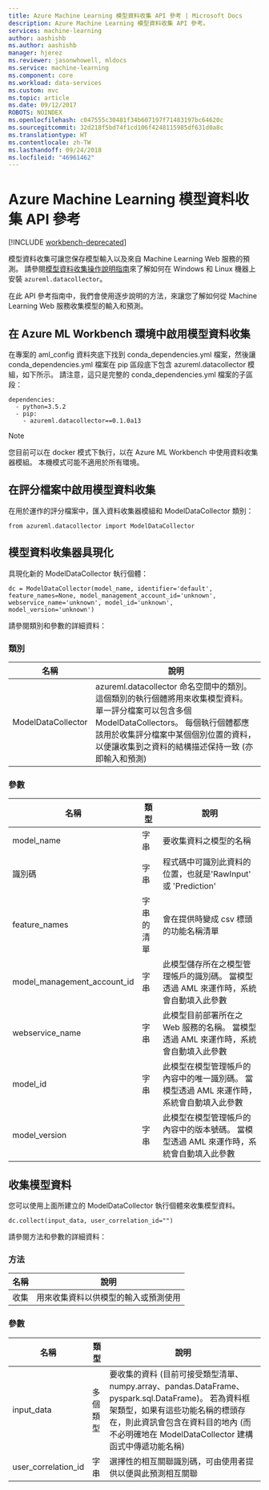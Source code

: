 ```yaml
---
title: Azure Machine Learning 模型資料收集 API 參考 | Microsoft Docs
description: Azure Machine Learning 模型資料收集 API 參考。
services: machine-learning
author: aashishb
ms.author: aashishb
manager: hjerez
ms.reviewer: jasonwhowell, mldocs
ms.service: machine-learning
ms.component: core
ms.workload: data-services
ms.custom: mvc
ms.topic: article
ms.date: 09/12/2017
ROBOTS: NOINDEX
ms.openlocfilehash: c047555c30481f34b607197f71483197bc64620c
ms.sourcegitcommit: 32d218f5bd74f1cd106f4248115985df631d0a8c
ms.translationtype: HT
ms.contentlocale: zh-TW
ms.lasthandoff: 09/24/2018
ms.locfileid: "46961462"
---
```

# <a name="azure-machine-learning-model-data-collection-api-reference"></a>Azure Machine Learning 模型資料收集 API 參考

[!INCLUDE [workbench-deprecated](../../../includes/aml-deprecating-preview-2017.md)] 

模型資料收集可讓您保存模型輸入以及來自 Machine Learning Web 服務的預測。 請參閱[模型資料收集操作說明指南](how-to-use-model-data-collection.md)來了解如何在 Windows 和 Linux 機器上安裝 `azureml.datacollector`。

在此 API 參考指南中，我們會使用逐步說明的方法，來讓您了解如何從 Machine Learning Web 服務收集模型的輸入和預測。

## <a name="enable-model-data-collection-in-azure-ml-workbench-environment"></a>在 Azure ML Workbench 環境中啟用模型資料收集

 在專案的 aml_config 資料夾底下找到 conda\_dependencies.yml 檔案，然後讓 conda\_dependencies.yml 檔案在 pip 區段底下包含 azureml.datacollector 模組，如下所示。 請注意，這只是完整的 conda\_dependencies.yml 檔案的子區段：

    dependencies:
      - python=3.5.2
      - pip:
        - azureml.datacollector==0.1.0a13

>[!NOTE] 
>您目前可以在 docker 模式下執行，以在 Azure ML Workbench 中使用資料收集器模組。 本機模式可能不適用於所有環境。




## <a name="enable-model-data-collection-in-the-scoring-file"></a>在評分檔案中啟用模型資料收集

在用於運作的評分檔案中，匯入資料收集器模組和 ModelDataCollector 類別：

    from azureml.datacollector import ModelDataCollector


## <a name="model-data-collector-instantiation"></a>模型資料收集器具現化
具現化新的 ModelDataCollector 執行個體：

    dc = ModelDataCollector(model_name, identifier='default', feature_names=None, model_management_account_id='unknown', webservice_name='unknown', model_id='unknown', model_version='unknown')

請參閱類別和參數的詳細資料：

### <a name="class"></a>類別
| 名稱 | 說明 |
|--------------------|--------------------|
| ModelDataCollector | azureml.datacollector 命名空間中的類別。 這個類別的執行個體將用來收集模型資料。 單一評分檔案可以包含多個 ModelDataCollectors。 每個執行個體都應該用於收集評分檔案中某個個別位置的資料，以便讓收集到之資料的結構描述保持一致 (亦即輸入和預測)|


### <a name="parameters"></a>參數

| 名稱 | 類型 | 說明 |
|-------------|------------|-------------------------|
| model_name | 字串 | 要收集資料之模型的名稱 |
| 識別碼 | 字串 | 程式碼中可識別此資料的位置，也就是'RawInput' 或 'Prediction' |
| feature_names | 字串的清單 | 會在提供時變成 csv 標頭的功能名稱清單 |
| model_management_account_id | 字串 | 此模型儲存所在之模型管理帳戶的識別碼。 當模型透過 AML 來運作時，系統會自動填入此參數 |
| webservice_name | 字串 | 此模型目前部署所在之 Web 服務的名稱。 當模型透過 AML 來運作時，系統會自動填入此參數 |
| model_id | 字串 | 此模型在模型管理帳戶的內容中的唯一識別碼。 當模型透過 AML 來運作時，系統會自動填入此參數 |
| model_version | 字串 | 此模型在模型管理帳戶的內容中的版本號碼。 當模型透過 AML 來運作時，系統會自動填入此參數 |



 

## <a name="collecting-the-model-data"></a>收集模型資料

您可以使用上面所建立的 ModelDataCollector 執行個體來收集模型資料。

    dc.collect(input_data, user_correlation_id="")

請參閱方法和參數的詳細資料：

### <a name="method"></a>方法
| 名稱 | 說明 |
|--------------------|--------------------|
| 收集 | 用來收集資料以供模型的輸入或預測使用|


### <a name="parameters"></a>參數

| 名稱 | 類型 | 說明 |
|-------------|------------|-------------------------|
| input_data | 多個類型 | 要收集的資料 (目前可接受類型清單、numpy.array、pandas.DataFrame、pyspark.sql.DataFrame)。 若為資料框架類型，如果有這些功能名稱的標頭存在，則此資訊會包含在資料目的地內 (而不必明確地在 ModelDataCollector 建構函式中傳遞功能名稱) |
| user_correlation_id | 字串 | 選擇性的相互關聯識別碼，可由使用者提供以便與此預測相互關聯 |

